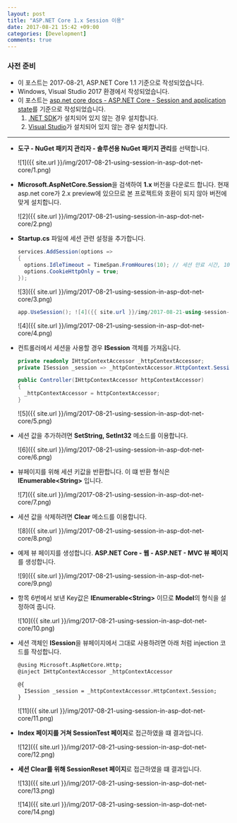 ```yaml
---
layout: post
title: "ASP.NET Core 1.x Session 이용"
date: 2017-08-21 15:42 +09:00
categories: [Development]
comments: true
---
```


### 사전 준비

* 이 포스트는 2017-08-21, ASP.NET Core 1.1 기준으로 작성되었습니다.
* Windows, Visual Studio 2017 환경에서 작성되었습니다.
* 이 포스트는 [asp.net core docs - ASP.NET Core - Session and application state](https://docs.microsoft.com/en-us/aspnet/core/fundamentals/app-state)를 기준으로 작성되었습니다.
  1. [.NET SDK](https://www.microsoft.com/net/core#windowscmd)가 설치되어 있지 않는 경우 설치합니다.
  2. [Visual Studio](https://www.visualstudio.com/thank-you-downloading-visual-studio/?sku=community&rel=15)가 설치되어 있지 않는 경우 설치합니다.

---

* **도구 - NuGet 패키지 관리자 - 솔루션용 NuGet 패키지 관리**를 선택합니다.

  ![1]({{ site.url }}/img/2017-08-21-using-session-in-asp-dot-net-core/1.png)

* **Microsoft.AspNetCore.Session**을 검색하여 **1.x** 버전을 다운로드 합니다. 현재 asp.net core가 2.x preview에 있으므로 본 프로젝트와 호환이 되지 않아 버전에 맞게 설치합니다.

  ![2]({{ site.url }}/img/2017-08-21-using-session-in-asp-dot-net-core/2.png)

* **Startup.cs** 파일에 세션 관련 설정을 추가합니다.

  ```c#
  services.AddSession(options =>
  {
  	options.IdleTimeout = TimeSpan.FromHoures(10); // 세션 만료 시간, 10시간
  	options.CookieHttpOnly = true;
  });
  ```

  ![3]({{ site.url }}/img/2017-08-21-using-session-in-asp-dot-net-core/3.png)

  ```c#
  app.UseSession();	![4]({{ site.url }}/img/2017-08-21-using-session-in-asp-dot-net-core/4.png)
  ```

  ![4]({{ site.url }}/img/2017-08-21-using-session-in-asp-dot-net-core/4.png)

* 컨트롤러에서 세션을 사용할 경우 **ISession** 객체를 가져옵니다.

  ```c#
  private readonly IHttpContextAccessor _httpContextAccessor;
  private ISession _session => _httpContextAccessor.HttpContext.Session;

  public Controller(IHttpContextAccessor httpContextAccessor)
  {
  	_httpContextAccessor = httpContextAccessor;
  }
  ```

  ![5]({{ site.url }}/img/2017-08-21-using-session-in-asp-dot-net-core/5.png)

* 세션 값을 추가하려면 **SetString, SetInt32** 메소드를 이용합니다.

  ![6]({{ site.url }}/img/2017-08-21-using-session-in-asp-dot-net-core/6.png)

* 뷰페이지를 위해 세션 키값을 반환합니다. 이 떄 반환 형식은 **IEnumerable&lt;String&gt;** 입니다.

  ![7]({{ site.url }}/img/2017-08-21-using-session-in-asp-dot-net-core/7.png)

* 세션 값을 삭제하려면 **Clear** 메소드를 이용합니다.

  ![8]({{ site.url }}/img/2017-08-21-using-session-in-asp-dot-net-core/8.png)

* 예제 뷰 페이지를 생성합니다. **ASP.NET Core - 웹 - ASP.NET - MVC 뷰 페이지**를 생성합니다.

  ![9]({{ site.url }}/img/2017-08-21-using-session-in-asp-dot-net-core/9.png)

* 항목 6번에서 보낸 Key값은 **IEnumerable&lt;String&gt;** 이므로 **Model**의 형식을 설정하여 줍니다.

  ![10]({{ site.url }}/img/2017-08-21-using-session-in-asp-dot-net-core/10.png)

* 세션 객체인 **ISession**을 뷰페이지에서 그대로 사용하려면 아래 처럼 injection 코드를 작성합니다.

  ```html
  @using Microsoft.AspNetCore.Http;
  @inject IHttpContextAccessor _httpContextAccessor

  @{
  	ISession _session = _httpContextAccessor.HttpContext.Session;
  }
  ```

  ![11]({{ site.url }}/img/2017-08-21-using-session-in-asp-dot-net-core/11.png)

* **Index 페이지를 거쳐 SessionTest 페이지**로 접근하였을 떄 결과입니다.

  ![12]({{ site.url }}/img/2017-08-21-using-session-in-asp-dot-net-core/12.png)

* **세션 Clear를 위해 SessionReset 페이지**로 접근하였을 떄 결과입니다.

  ![13]({{ site.url }}/img/2017-08-21-using-session-in-asp-dot-net-core/13.png)

  ![14]({{ site.url }}/img/2017-08-21-using-session-in-asp-dot-net-core/14.png)